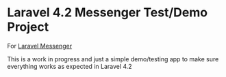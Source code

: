 # Laravel 4.2 Messenger Test/Demo Project

For [Laravel Messenger](https://github.com/cmgmyr/laravel-messenger)

This is a work in progress and just a simple demo/testing app to make sure everything works as expected in Laravel 4.2